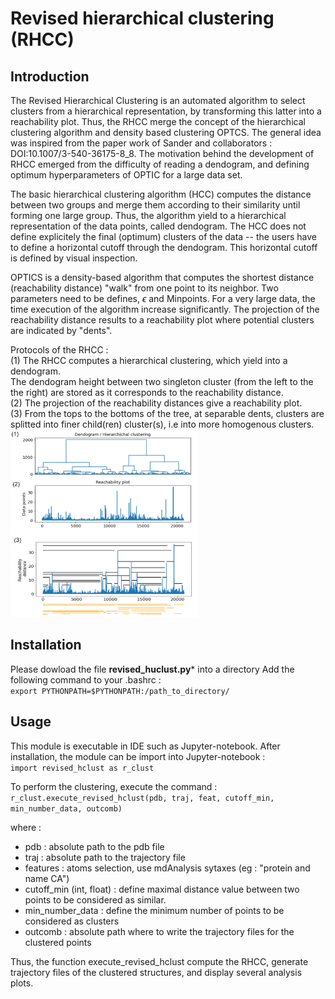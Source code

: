 # Revised hierarchical clustering (RHCC)
## Introduction
The Revised Hierarchical Clustering is an automated algorithm to select clusters from a hierarchical representation, by transforming this latter into a reachability plot.
Thus, the RHCC merge the concept of the hierarchical clustering algorithm and density based clustering OPTCS.
The general idea was inspired from the paper work of Sander and collaborators : DOI:10.1007/3-540-36175-8_8.
The motivation behind the development of RHCC emerged from the difficulty of reading a dendogram, and defining optimum hyperparameters of OPTIC for a large data set.

The basic hierarchical clustering algorithm (HCC) computes the distance between two groups and merge them according to their similarity until forming one large group.
Thus, the algorithm yield to a hierarchical representation of the data points, called dendogram.
The HCC does not define explicitely the final (optimum) clusters of the data -- the users have to define a horizontal cutoff through the dendogram.
This horizontal cutoff is defined by visual inspection.

OPTICS is a density-based algorithm that computes the shortest distance (reachability distance) "walk" from one point to its neighbor. Two parameters need to be defines, $\epsilon$ and Minpoints.
For a very large data, the time execution of the algorithm increase significantly.
The projection of the reachability distance results to a reachability plot where potential clusters are indicated by "dents". 

Protocols of the RHCC :<br>
(1) The RHCC computes a hierarchical clustering, which yield into a dendogram. <br>
The dendogram height between two singleton cluster (from the left to the the right) are stored as it corresponds to the reachability distance.<br>
(2) The projection of the reachability distances give a reachability plot.<br>
(3) From the tops to the bottoms of the tree, at separable dents, clusters are splitted into finer child(ren) cluster(s), i.e into more homogenous clusters.<br>
<img src="images/reachability_plot_0.png" width="300" >


## Installation
Please dowload the file **revised_huclust.py*** into a directory
Add the following command to your .bashrc : <br>
`export PYTHONPATH=$PYTHONPATH:/path_to_directory/`

## Usage
This module is executable in IDE such as Jupyter-notebook.
After installation, the module can be import into Jupyter-notebook : <br>
`import revised_hclust as r_clust`

To perform the clustering, execute the command :
`r_clust.execute_revised_hclust(pdb, traj, feat, cutoff_min, min_number_data, outcomb)`

where : <br>
- pdb : absolute path to the pdb file
- traj : absolute path to the trajectory file
- features : atoms selection, use mdAnalysis sytaxes (eg : "protein and name CA")
- cutoff_min (int, float) :  define maximal distance value between two points to be considered as similar.
- min_number_data : define the minimum number of points to be considered as clusters
- outcomb : absolute path where to write the trajectory files for the clustered points

Thus, the function execute_revised_hclust compute the RHCC, generate trajectory files of the clustered structures, and display several analysis plots.





